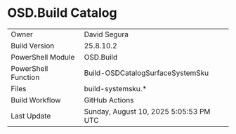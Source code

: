 ﻿# OSD.Build Catalog

| | |
|-|-|
| Owner | David Segura |
| Build Version | 25.8.10.2 |
| PowerShell Module | OSD.Build |
| PowerShell Function | Build-OSDCatalogSurfaceSystemSku |
| Files | build-systemsku.* |
| Build Workflow | GitHub Actions |
| Last Update | Sunday, August 10, 2025 5:05:53 PM UTC |
